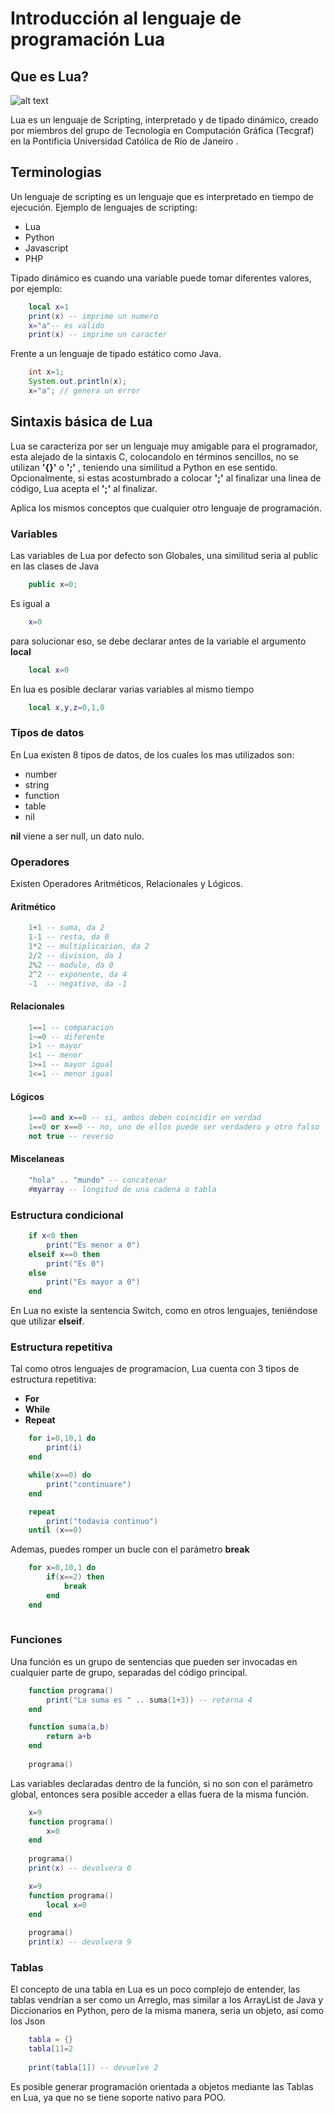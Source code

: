 # Introducción al lenguaje de programación Lua

## Que es Lua?
![alt text](https://upload.wikimedia.org/wikipedia/commons/thumb/6/6a/Lua-logo-nolabel.svg/192px-Lua-logo-nolabel.svg.png)

Lua es un lenguaje de Scripting, interpretado y de tipado dinámico, creado por miembros del grupo de Tecnología en Computación Gráfica (Tecgraf) en la Pontificia Universidad Católica de Río de Janeiro .

## Terminologias

Un lenguaje de scripting es un lenguaje que es interpretado en tiempo de ejecución.
Ejemplo de lenguajes de scripting:
*	Lua
*	Python
*	Javascript
*	PHP

Tipado dinámico es cuando una variable puede tomar diferentes valores, por ejemplo:

```lua
	local x=1 
	print(x) -- imprime un numero
	x="a"-- es valido
	print(x) -- imprime un caracter
``` 
Frente a un lenguaje de tipado estático como Java.

```java
	int x=1;
	System.out.println(x);
	x="a"; // genera un error
```	




## Sintaxis básica de Lua

Lua se caracteriza por ser un lenguaje muy amigable para el programador, esta alejado de la sintaxis C, colocandolo en términos sencillos, no se utilizan **'{}'** o **';'** , teniendo una similitud a Python en ese sentido. Opcionalmente, si estas acostumbrado a colocar **';'** al finalizar una linea de código, Lua acepta el **';'** al finalizar.

Aplica los mismos conceptos que cualquier otro lenguaje de programación.

### Variables

Las variables de Lua por defecto son Globales, una similitud seria al public en las clases de Java

```java
	public x=0;
```	

Es igual a 

```lua
	x=0
```

para solucionar eso, se debe declarar antes de la variable el argumento **local**

```lua
	local x=0
```
En lua es posible declarar varias variables al mismo tiempo

```lua
	local x,y,z=0,1,0
```

### Tipos de datos

En Lua existen 8 tipos de datos, de los cuales los mas utilizados son:

*	number
*	string
*	function
*	table
*	nil

**nil** viene a ser null, un dato nulo.

### Operadores

Existen Operadores Aritméticos, Relacionales y Lógicos.

#### Aritmético
```lua
	1+1 -- suma, da 2
	1-1 -- resta, da 0
	1*2 -- multiplicacion, da 2
	2/2 -- division, da 1
	2%2 -- modulo, da 0
	2^2 -- exponente, da 4
	-1  -- negativo, da -1
```

#### Relacionales
```lua
	1==1 -- comparacion
	1~=0 -- diferente
	1>1 -- mayor
	1<1 -- menor
	1>=1 -- mayor igual
	1<=1 -- menor igual
```

#### Lógicos

```lua
	1==0 and x==0 -- si, ambos deben coincidir en verdad
	1==0 or x==0 -- no, uno de ellos puede ser verdadero y otro falso
	not true -- reverso
```
#### Miscelaneas

```lua
	"hola" .. "mundo" -- concatenar
	#myarray -- longitud de una cadena o tabla
```

### Estructura condicional
	
```lua
	if x<0 then
		print("Es menor a 0")
	elseif x==0 then
		print("Es 0")
	else
		print("Es mayor a 0")
	end
```
En Lua no existe la sentencia Switch, como en otros lenguajes, teniéndose que utilizar **elseif**.

### Estructura repetitiva

Tal como otros lenguajes de programacion, Lua cuenta con 3 tipos de estructura repetitiva:

* **For**
* **While**
* **Repeat**

```lua
	for i=0,10,1 do
		print(i)
	end
```

```lua
	while(x==0) do
		print("continuare")
	end
```

```lua
	repeat 
		print("todavia continuo")
	until (x==0)
```
Ademas, puedes romper un bucle con el parámetro **break**

```lua
	for x=0,10,1 do
		if(x==2) then
			break
		end
	end
	
```

### Funciones

Una función es un grupo de sentencias que pueden ser invocadas en cualquier parte de grupo, separadas del código principal.

```lua
	function programa()
		print("La suma es " .. suma(1+3)) -- retorna 4
	end

	function suma(a,b)
		return a+b
	end
	
	programa()
```

Las variables declaradas dentro de la función, si no son con el parámetro global, entonces sera posible acceder a ellas fuera de la misma función.

```lua
	x=9
	function programa()
		x=0
	end
	
	programa()
	print(x) -- devolvera 0
```

```lua
	x=9
	function programa()
		local x=0
	end
	
	programa()
	print(x) -- devolvera 9
```

### Tablas

El concepto de una tabla en Lua es un poco complejo de entender, las tablas vendrían a ser como un Arreglo, mas similar a los ArrayList de Java y Diccionarios en Python, pero de la misma manera, seria un objeto, así como los Json

```lua
	tabla = {}
	tabla[1]=2
	
	print(tabla[1]) -- devuelve 2
```

Es posible generar programación orientada a objetos mediante las Tablas en Lua, ya que no se tiene soporte nativo para POO.
